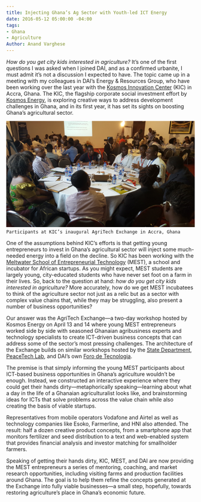 ```yaml
---
title: Injecting Ghana’s Ag Sector with Youth-led ICT Energy
date: 2016-05-12 05:00:00 -04:00
tags:
- Ghana
- Agriculture
Author: Anand Varghese
---
```


*How do you get city kids interested in agriculture?* It’s one of the first questions I was asked when I joined DAI, and as a confirmed urbanite, I must admit it’s not a discussion I expected to have. The topic came up in a meeting with my colleagues in DAI’s Energy & Resources Group, who have been working over the last year with the [Kosmos Innovation Center](http://www.kosmosinnovationcenter.com/) (KIC) in Accra, Ghana. The KIC, the flagship corporate social investment effort by [Kosmos Energy](http://dai.com/news-publications/news/kosmos-energy-launches-groundbreaking-social-investment-initiative-ghana/), is exploring creative ways to address development challenges in Ghana, and in its first year, it has set its sights on boosting Ghana’s agricultural sector.

<!--more-->

![20160413_095204.jpg](/uploads/20160413_095204.jpg)`Participants at KIC’s inaugural AgriTech Exchange in Accra, Ghana`

One of the assumptions behind KIC’s efforts is that getting young entrepreneurs to invest in Ghana’s agricultural sector will inject some much-needed energy into a field on the decline. So KIC has been working with the [Meltwater School of Entrepreneurial Technology](http://meltwater.org/) (MEST), a school and incubator for African startups. As you might expect, MEST students are largely young, city-educated students who have never set foot on a farm in their lives. So, back to the question at hand: *how do you get city kids interested in agriculture?* More accurately, how do we get MEST incubatees to think of the agriculture sector not just as a relic but as a sector with complex value chains that, while they may be struggling, also present a number of business opportunities?

Our answer was the AgriTech Exchange—a two-day workshop hosted by Kosmos Energy on April 13 and 14 where young MEST entrepreneurs worked side by side with seasoned Ghanaian agribusiness experts and technology specialists to create ICT-driven business concepts that can address some of the sector’s most pressing challenges. The architecture of the Exchange builds on similar workshops hosted by the [State Department](http://techcampglobal.org/), [PeaceTech Lab](http://www.peacetechlab.org/technology/ptx/), and DAI’s own [Foro de Tecnologia](http://dai-global-digital.com/2016/04/18/climate-change-and-technology-preparing-to-hack-the-problem.html).

The premise is that simply informing the young MEST participants about ICT-based business opportunities in Ghana’s agriculture wouldn’t be enough. Instead, we constructed an interactive experience where they could get their hands dirty—metaphorically speaking—learning about what a day in the life of a Ghanaian agriculturalist looks like, and brainstorming ideas for ICTs that solve problems across the value chain while also creating the basis of viable startups. 

Representatives from mobile operators Vodafone and Airtel as well as technology companies like Esoko, Farmerline, and HNI also attended. The result: half a dozen creative product concepts, from a smartphone app that monitors fertilizer and seed distribution to a text and web-enabled system that provides financial analysis and investor matching for smallholder farmers.

Speaking of getting their hands dirty, KIC, MEST, and DAI are now providing the MEST entrepreneurs a series of mentoring, coaching, and market research opportunities, including visiting farms and production facilities around Ghana. The goal is to help them refine the concepts generated at the Exchange into fully viable businesses—a small step, hopefully, towards restoring agriculture’s place in Ghana’s economic future.